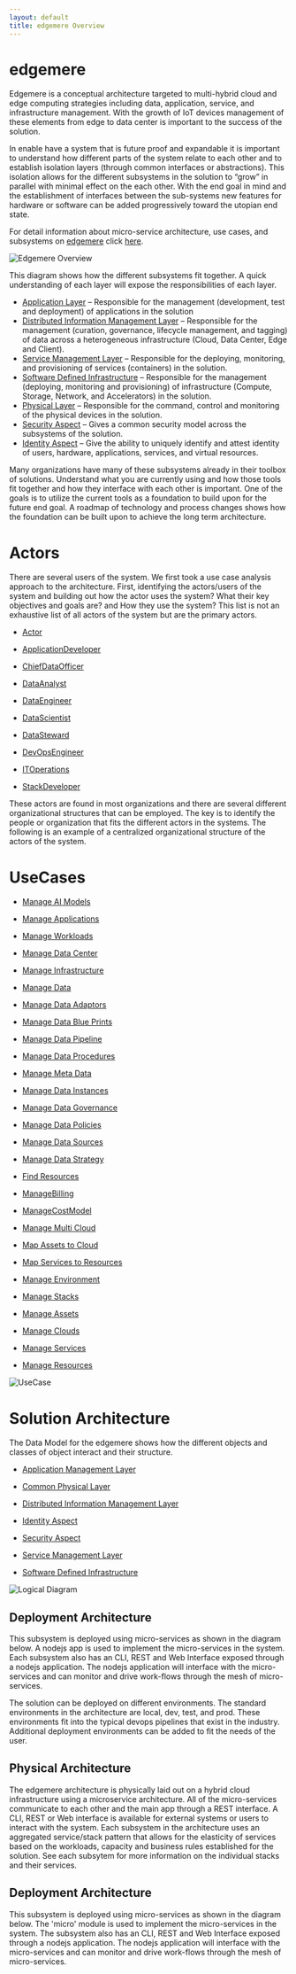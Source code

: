 ```yaml
---
layout: default
title: edgemere Overview
---
```


# edgemere

Edgemere is a conceptual architecture targeted to multi-hybrid cloud and edge computing strategies including data,
application, service, and infrastructure management. With the growth of IoT devices management of these elements from
edge to data center is important to the success of the solution.

In enable have a system that is future proof and expandable it is important to understand how different parts of the
system relate to each other and to establish isolation layers (through common interfaces or abstractions). This
isolation allows for the different subsystems in the solution to “grow” in parallel with minimal effect on the each
other. With the end goal in mind and the establishment of interfaces between the sub-systems new features for hardware
or software can be added progressively toward the utopian end state.

For detail information about micro-service architecture, use cases, and subsystems on [edgemere](package--edgemere)
click [here](package--edgemere).

![Edgemere Overview](./edgemere.png)

This diagram shows how the different subsystems fit together. A quick understanding of each layer will expose the
responsibilities of each layer.

* [Application Layer](package--edgemere-aml) – Responsible for the management (development, test and deployment) of
  applications in the solution
* [Distributed Information Management Layer](package--edgemere-diml) – Responsible for the management (curation,
  governance, lifecycle management, and tagging) of data across a heterogeneous infrastructure (Cloud, Data Center, Edge
  and Client).
* [Service Management Layer](package--edgemere-sml) – Responsible for the deploying, monitoring, and provisioning of
  services (containers) in the solution.
* [Software Defined Infrastructure](package--edgemere-sdi) – Responsible for the management (deploying, monitoring and
  provisioning) of infrastructure (Compute, Storage, Network, and Accelerators) in the solution.
* [Physical Layer](package--edgemere-cpl) – Responsible for the command, control and monitoring of the physical devices
  in the solution.
* [Security Aspect](package--edgemere-sa) – Gives a common security model across the subsystems of the solution.
* [Identity Aspect](package--edgemere-ia) – Give the ability to uniquely identify and attest identity of users,
  hardware, applications, services, and virtual resources.

Many organizations have many of these subsystems already in their toolbox of solutions. Understand what you are
currently using and how those tools fit together and how they interface with each other is important. One of the goals
is to utilize the current tools as a foundation to build upon for the future end goal. A roadmap of technology and
process changes shows how the foundation can be built upon to achieve the long term architecture.


# Actors

There are several users of the system. We first took a use case analysis approach to the architecture. First,
identifying the actors/users of the system and building out how the actor uses the system? What their key objectives and
goals are? and How they use the system? This list is not an exhaustive list of all actors of the system but are the
primary actors.


* [Actor](actor-actor)
  
* [ApplicationDeveloper](actor-applicationdeveloper)
  
* [ChiefDataOfficer](actor-cdo)
  
* [DataAnalyst](actor-analyst)
  
* [DataEngineer](actor-dataengineer)
  
* [DataScientist](actor-datascientist)
  
* [DataSteward](actor-datasteward)
  
* [DevOpsEngineer](actor-devops)
  
* [ITOperations](actor-itops)
  
* [StackDeveloper](actor-stackdev)
  

These actors are found in most organizations and there are several different organizational structures that can be
employed. The key is to identify the people or organization that fits the different actors in the systems. The following
is an example of a centralized organizational structure of the actors of the system.

# UseCases


* [Manage AI Models](usecase-ManageAIModels)
  
* [Manage Applications](usecase-ManageApplications)
  
* [Manage Workloads](usecase-ManageWorkloads)
  
* [Manage Data Center](usecase-ManageDataCenter)
  
* [Manage Infrastructure](usecase-ManageInfrastructure)
  
* [Manage Data](usecase-ManageData)
  
* [Manage Data Adaptors](usecase-ManageDataAdaptors)
  
* [Manage Data Blue Prints](usecase-ManageDataBluePrints)
  
* [Manage Data Pipeline](usecase-ManageDataPipeline)
  
* [Manage Data Procedures](usecase-ManageDataProcedures)
  
* [Manage Meta Data](usecase-ManageMetaData)
  
* [Manage Data Instances](usecase-ManageDataInstances)
  
* [Manage Data Governance](usecase-ManageDataGovernance)
  
* [Manage Data Policies](usecase-ManageDataPolicies)
  
* [Manage Data Sources](usecase-ManageDataSources)
  
* [Manage Data Strategy](usecase-ManageDataStrategy)
  
* [Find Resources](usecase-FindResources)
  
* [ManageBilling](usecase-ManageBilling)
  
* [ManageCostModel](usecase-ManageCostModel)
  
* [Manage Multi Cloud](usecase-ManageMultiCloud)
  
* [Map Assets to Cloud](usecase-MapAssetstoCloud)
  
* [Map Services to Resources](usecase-MapServicestoResources)
  
* [Manage Environment](usecase-ManageEnvironment)
  
* [Manage Stacks](usecase-ManageStacks)
  
* [Manage Assets](usecase-ManageAssets)
  
* [Manage Clouds](usecase-ManageClouds)
  
* [Manage Services](usecase-ManageServices)
  
* [Manage Resources](usecase-ManageResources)
  

![UseCase]('./usecases.svg')

# Solution Architecture

The Data Model for the  edgemere shows how the different objects and classes of object interact and their
structure.

* [Application Management Layer](package--edgemere-aml)
  
* [Common Physical Layer](package--edgemere-cpl)
  
* [Distributed Information Management Layer](package--edgemere-diml)
  
* [Identity Aspect](package--edgemere-ia)
  
* [Security Aspect](package--edgemere-sa)
  
* [Service Management Layer](package--edgemere-sml)
  
* [Software Defined Infrastructure](package--edgemere-sdi)
  

![Logical Diagram](./subpackage.svg)

## Deployment Architecture

This subsystem is deployed using micro-services as shown in the diagram below. A nodejs app is used to implement the
micro-services in the system. Each subsystem also has an CLI, REST and Web Interface exposed through a nodejs
application. The nodejs application will interface with the micro-services and can monitor and drive work-flows through
the mesh of micro-services.

The solution can be deployed on different environments. The standard environments in the architecture are local, dev,
test, and prod. These environments fit into the typical devops pipelines that exist in the industry. Additional
deployment environments can be added to fit the needs of the user.

## Physical Architecture

The edgemere architecture is physically laid out on a hybrid cloud infrastructure using a microservice
architecture. All of the micro-services communicate to each other and the main app through a REST interface. A CLI, REST
or Web interface is available for external systems or users to interact with the system. Each subsystem in the
architecture uses an aggregated service/stack pattern that allows for the elasticity of services based on the workloads,
capacity and business rules established for the solution. See each subsytem for more information on the individual
stacks and their services.

## Deployment Architecture

This subsystem is deployed using micro-services as shown in the diagram below. The 'micro' module is used to implement
the micro-services in the system. The subsystem also has an CLI, REST and Web Interface exposed through a nodejs
application. The nodejs application will interface with the micro-services and can monitor and drive work-flows through
the mesh of micro-services.

